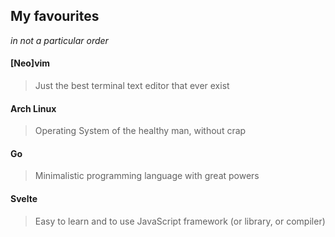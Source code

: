 ## My favourites

*in not a particular order*

#### [Neo]vim
> Just the best terminal text editor that ever exist
#### Arch Linux
> Operating System of the healthy man, without crap
#### Go
> Minimalistic programming language with great powers
#### Svelte
> Easy to learn and to use JavaScript framework (or library, or compiler)

